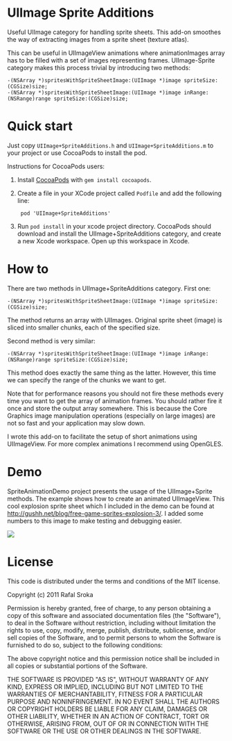 UIImage Sprite Additions
=============

Useful UIImage category for handling sprite sheets. This add-on smoothes the way of extracting images from a sprite sheet (texture atlas).

This can be useful in UIImageView animations where animationImages array has to be filled with a set of images representing frames. UIImage-Sprite category makes this process trivial by introducing two methods:

	-(NSArray *)spritesWithSpriteSheetImage:(UIImage *)image spriteSize:(CGSize)size;
	-(NSArray *)spritesWithSpriteSheetImage:(UIImage *)image inRange:(NSRange)range spriteSize:(CGSize)size;

Quick start
=======

Just copy `UIImage+SpriteAdditions.h` and `UIImage+SpriteAdditions.m` to your project or use CocoaPods to install the pod.

Instructions for CocoaPods users:

1. Install [CocoaPods](http://cocoapods.org/) with `gem install cocoapods`.
2. Create a file in your XCode project called `Podfile` and add the following line:

        pod 'UIImage+SpriteAdditions'

3. Run `pod install` in your xcode project directory. CocoaPods should download and
install the UIImage+SpriteAdditions category, and create a new Xcode workspace. Open up this workspace in Xcode.

How to
=======

There are two methods in UIImage+SpriteAdditions category. First one:

	-(NSArray *)spritesWithSpriteSheetImage:(UIImage *)image spriteSize:(CGSize)size;

The method returns an array with UIImages. Original sprite sheet (image) is sliced into smaller chunks, each of the specified size. 

Second method is very similar:

	-(NSArray *)spritesWithSpriteSheetImage:(UIImage *)image inRange:(NSRange)range spriteSize:(CGSize)size;

This method does exactly the same thing as the latter. However, this time we can specify the range of the chunks we want to get.

Note that for performance reasons you should not fire these methods every time you want to get the array of animation frames. You should rather fire it once and store the output array somewhere. This is because the Core Graphics image manipulation operations (especially on large images) are not so fast and your application may slow down.

I wrote this add-on to facilitate the setup of short animations using UIImageView. For more complex animations I recommend using OpenGLES. 
 
Demo
=======

SpriteAnimationDemo project presents the usage of the UIImage+Sprite methods. The example shows how to create an animated UIImageView. This cool explosion sprite sheet which I included in the demo can be found at http://gushh.net/blog/free-game-sprites-explosion-3/. I added some numbers to this image to make testing and debugging easier.

[![](http://dl.dropbox.com/u/7121070/github/UIImage-Sprite-Additions/t1.png)](http://dl.dropbox.com/u/7121070/github/UIImage-Sprite-Additions/1.png)

License
=======

This code is distributed under the terms and conditions of the MIT license. 

Copyright (c) 2011 Rafal Sroka

Permission is hereby granted, free of charge, to any person obtaining a copy of this software and associated documentation files (the "Software"), to deal in the Software without restriction, including without limitation the rights to use, copy, modify, merge, publish, distribute, sublicense, and/or sell copies of the Software, and to permit persons to whom the Software is furnished to do so, subject to the following conditions:

The above copyright notice and this permission notice shall be included in all copies or substantial portions of the Software.

THE SOFTWARE IS PROVIDED "AS IS", WITHOUT WARRANTY OF ANY KIND, EXPRESS OR IMPLIED, INCLUDING BUT NOT LIMITED TO THE WARRANTIES OF MERCHANTABILITY, FITNESS FOR A PARTICULAR PURPOSE AND NONINFRINGEMENT. IN NO EVENT SHALL THE AUTHORS OR COPYRIGHT HOLDERS BE LIABLE FOR ANY CLAIM, DAMAGES OR OTHER LIABILITY, WHETHER IN AN ACTION OF CONTRACT, TORT OR OTHERWISE, ARISING FROM, OUT OF OR IN CONNECTION WITH THE SOFTWARE OR THE USE OR OTHER DEALINGS IN THE SOFTWARE.
